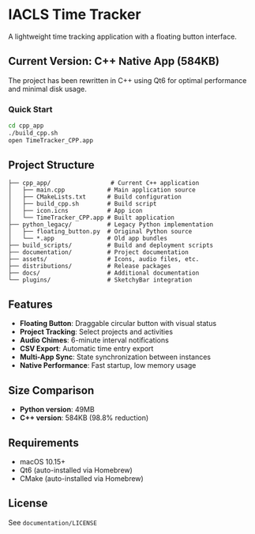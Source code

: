 # IACLS Time Tracker

A lightweight time tracking application with a floating button interface.

## Current Version: C++ Native App (584KB)

The project has been rewritten in C++ using Qt6 for optimal performance and minimal disk usage.

### Quick Start

```bash
cd cpp_app
./build_cpp.sh
open TimeTracker_CPP.app
```

## Project Structure

```
├── cpp_app/                 # Current C++ application
│   ├── main.cpp            # Main application source
│   ├── CMakeLists.txt      # Build configuration
│   ├── build_cpp.sh        # Build script
│   ├── icon.icns           # App icon
│   └── TimeTracker_CPP.app # Built application
├── python_legacy/          # Legacy Python implementation
│   ├── floating_button.py  # Original Python source
│   └── *.app               # Old app bundles
├── build_scripts/          # Build and deployment scripts
├── documentation/          # Project documentation
├── assets/                 # Icons, audio files, etc.
├── distributions/          # Release packages
├── docs/                   # Additional documentation
└── plugins/                # SketchyBar integration
```

## Features

- **Floating Button**: Draggable circular button with visual status
- **Project Tracking**: Select projects and activities
- **Audio Chimes**: 6-minute interval notifications
- **CSV Export**: Automatic time entry export
- **Multi-App Sync**: State synchronization between instances
- **Native Performance**: Fast startup, low memory usage

## Size Comparison

- **Python version**: 49MB
- **C++ version**: 584KB (98.8% reduction)

## Requirements

- macOS 10.15+
- Qt6 (auto-installed via Homebrew)
- CMake (auto-installed via Homebrew)

## License

See `documentation/LICENSE` 